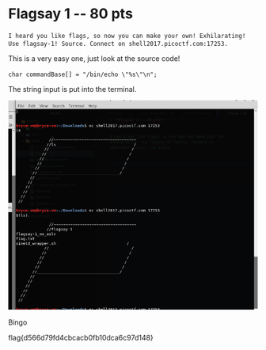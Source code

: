 # **Flagsay 1 -- 80 pts**

```
I heard you like flags, so now you can make your own! Exhilarating! Use flagsay-1! Source. Connect on shell2017.picoctf.com:17253.
```

This is a very easy one, just look at the source code!

`char commandBase[] = "/bin/echo \"%s\"\n";`

The string input is put into the terminal.

![yoyoyo123](../.picostuff/pics/flagsay.png)

Bingo


flag{d566d79fd4cbcacb0fb10dca6c97d148}
